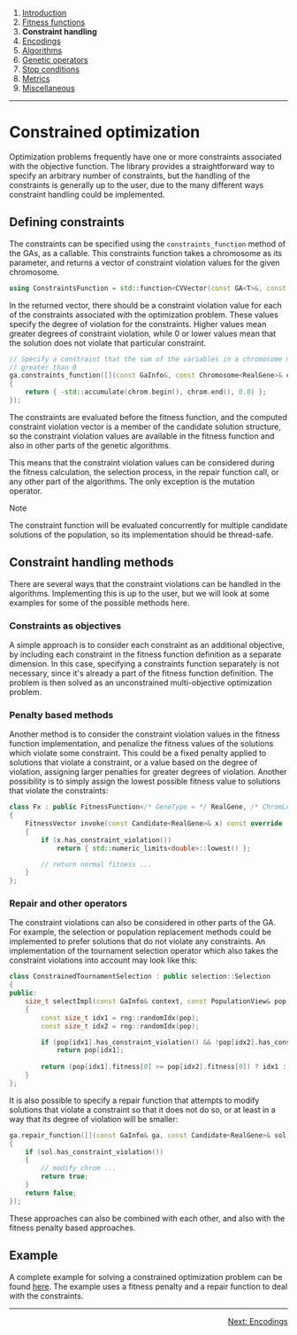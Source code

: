 ﻿
1. [Introduction](introduction.md)  
2. [Fitness functions](fitness-functions.md)  
3. **Constraint handling**  
4. [Encodings](encodings.md)  
5. [Algorithms](algorithms.md)  
6. [Genetic operators](genetic-operators.md)  
7. [Stop conditions](stop-conditions.md)  
8. [Metrics](metrics.md)  
9. [Miscellaneous](miscellaneous.md)

------------------------------------------------------------------------------------------------

# Constrained optimization

Optimization problems frequently have one or more constraints associated
with the objective function. The library provides a straightforward way
to specify an arbitrary number of constraints, but the handling of the
constraints is generally up to the user, due to the many different ways
constraint handling could be implemented.


## Defining constraints

The constraints can be specified using the `constraints_function` method
of the GAs, as a callable. This constraints function takes a chromosome as
its parameter, and returns a vector of constraint violation values for the
given chromosome.

```cpp
using ConstraintsFunction = std::function<CVVector(const GA<T>&, const Chromosome<T>&)>;
```

In the returned vector, there should be a constraint violation value for each of
the constraints associated with the optimization problem. These values specify
the degree of violation for the constraints. Higher values mean greater degrees
of constraint violation, while 0 or lower values mean that the solution does not
violate that particular constraint.

```cpp
// Specify a constraint that the sum of the variables in a chromosome must be
// greater than 0
ga.constraints_function([](const GaInfo&, const Chromosome<RealGene>& chrom)
{
    return { -std::accumulate(chrom.begin(), chrom.end(), 0.0) };
});
```

The constraints are evaluated before the fitness function, and the computed
constraint violation vector is a member of the candidate solution structure,
so the constraint violation values are available in the fitness function and
also in other parts of the genetic algorithms.

This means that the constraint violation values can be considered during the
fitness calculation, the selection process, in the repair function call, or any
other part of the algorithms. The only exception is the mutation operator.

> [!Note]
> The constraint function will be evaluated concurrently for multiple candidate
> solutions of the population, so its implementation should be thread-safe.


## Constraint handling methods

There are several ways that the constraint violations can be handled in the
algorithms. Implementing this is up to the user, but we will look at some
examples for some of the possible methods here.

### Constraints as objectives

A simple approach is to consider each constraint as an additional objective,
by including each constraint in the fitness function definition as a separate
dimension. In this case, specifying a constraints function separately is not
necessary, since it's already a part of the fitness function definition.
The problem is then solved as an unconstrained multi-objective optimization
problem.

### Penalty based methods

Another method is to consider the constraint violation values in the fitness
function implementation, and penalize the fitness values of the solutions which
violate some constraint. This could be a fixed penalty applied to solutions that
violate a constraint, or a value based on the degree of violation, assigning
larger penalties for greater degrees of violation. Another possibility is to
simply assign the lowest possible fitness value to solutions that violate the
constraints:

```cpp
class Fx : public FitnessFunction</* GeneType = */ RealGene, /* ChromLen = */ 1>
{
    FitnessVector invoke(const Candidate<RealGene>& x) const override
    {
        if (x.has_constraint_violation())
            return { std::numeric_limits<double>::lowest() };

        // return normal fitness ...
    }
};
```

### Repair and other operators

The constraint violations can also be considered in other parts of the GA. For
example, the selection or population replacement methods could be implemented
to prefer solutions that do not violate any constraints. An implementation of
the tournament selection operator which also takes the constraint violations
into account may look like this:

```cpp
class ConstrainedTournamentSelection : public selection::Selection
{
public:
    size_t selectImpl(const GaInfo& context, const PopulationView& pop) const override
    {
        const size_t idx1 = rng::randomIdx(pop);
        const size_t idx2 = rng::randomIdx(pop);

        if (pop[idx1].has_constraint_violation() && !pop[idx2].has_constraint_violation())
            return pop[idx1];
        
        return (pop[idx1].fitness[0] >= pop[idx2].fitness[0]) ? idx1 : idx2;
    }
};
```

It is also possible to specify a repair function that attempts to modify
solutions that violate a constraint so that it does not do so, or at
least in a way that its degree of violation will be smaller:

```cpp
ga.repair_function([](const GaInfo& ga, const Candidate<RealGene>& sol, Chromosome<RealGene>& chrom)
{
    if (sol.has_constraint_violation())
    {
        // modify chrom ...
        return true;
    }
    return false;
});
```

These approaches can also be combined with each other, and also with the fitness
penalty based approaches.


## Example

A complete example for solving a constrained optimization problem can be found
[here](../examples/4_constrained_problem.cpp). The example uses a fitness penalty
and a repair function to deal with the constraints.

------------------------------------------------------------------------------------------------

<p align="right"><a href="encodings.md">Next: Encodings</a></p>
